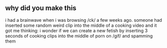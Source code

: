 ## why did you make this
i had a brainwave when i was browsing /ck/ a few weeks ago. someone had inserted some random weird clip into the middle of a cooking video and it got me thinking: i wonder if we can create a new fetish by inserting 3 seconds of cooking clips into the middle of porn on /gif/ and spamming them
